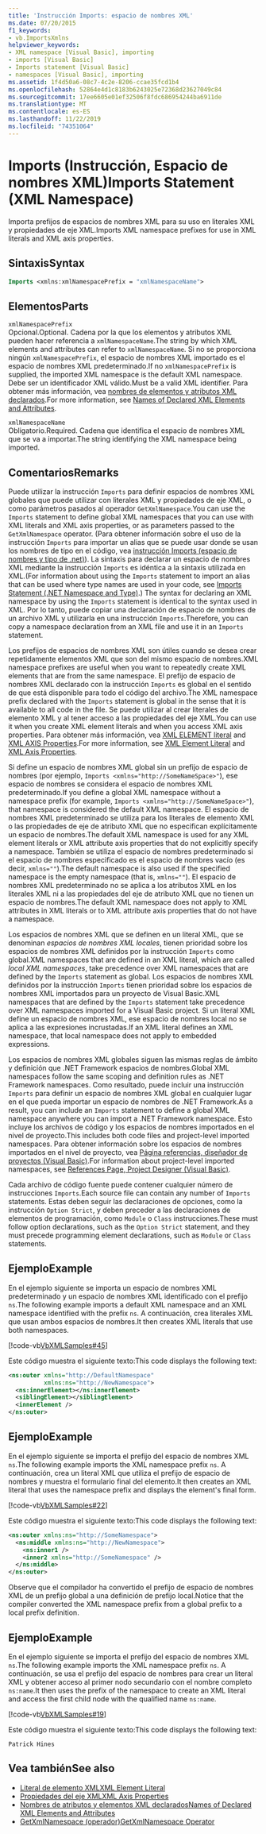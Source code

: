 ```yaml
---
title: 'Instrucción Imports: espacio de nombres XML'
ms.date: 07/20/2015
f1_keywords:
- vb.ImportsXmlns
helpviewer_keywords:
- XML namespace [Visual Basic], importing
- imports [Visual Basic]
- Imports statement [Visual Basic]
- namespaces [Visual Basic], importing
ms.assetid: 1f4d50a6-08c7-4c2e-8206-ccae35fcd1b4
ms.openlocfilehash: 52864e4d1c8183b6243025e72368d23627049c84
ms.sourcegitcommit: 17ee6605e01ef32506f8fdc686954244ba6911de
ms.translationtype: MT
ms.contentlocale: es-ES
ms.lasthandoff: 11/22/2019
ms.locfileid: "74351064"
---
```

# <a name="imports-statement-xml-namespace"></a><span data-ttu-id="22161-102">Imports (Instrucción, Espacio de nombres XML)</span><span class="sxs-lookup"><span data-stu-id="22161-102">Imports Statement (XML Namespace)</span></span>

<span data-ttu-id="22161-103">Importa prefijos de espacios de nombres XML para su uso en literales XML y propiedades de eje XML.</span><span class="sxs-lookup"><span data-stu-id="22161-103">Imports XML namespace prefixes for use in XML literals and XML axis properties.</span></span>

## <a name="syntax"></a><span data-ttu-id="22161-104">Sintaxis</span><span class="sxs-lookup"><span data-stu-id="22161-104">Syntax</span></span>

```vb
Imports <xmlns:xmlNamespacePrefix = "xmlNamespaceName">
```

## <a name="parts"></a><span data-ttu-id="22161-105">Elementos</span><span class="sxs-lookup"><span data-stu-id="22161-105">Parts</span></span>

`xmlNamespacePrefix`  
<span data-ttu-id="22161-106">Opcional.</span><span class="sxs-lookup"><span data-stu-id="22161-106">Optional.</span></span> <span data-ttu-id="22161-107">Cadena por la que los elementos y atributos XML pueden hacer referencia a `xmlNamespaceName`.</span><span class="sxs-lookup"><span data-stu-id="22161-107">The string by which XML elements and attributes can refer to `xmlNamespaceName`.</span></span> <span data-ttu-id="22161-108">Si no se proporciona ningún `xmlNamespacePrefix`, el espacio de nombres XML importado es el espacio de nombres XML predeterminado.</span><span class="sxs-lookup"><span data-stu-id="22161-108">If no `xmlNamespacePrefix` is supplied, the imported XML namespace is the default XML namespace.</span></span> <span data-ttu-id="22161-109">Debe ser un identificador XML válido.</span><span class="sxs-lookup"><span data-stu-id="22161-109">Must be a valid XML identifier.</span></span> <span data-ttu-id="22161-110">Para obtener más información, vea [nombres de elementos y atributos XML declarados](../../../visual-basic/programming-guide/language-features/xml/names-of-declared-xml-elements-and-attributes.md).</span><span class="sxs-lookup"><span data-stu-id="22161-110">For more information, see [Names of Declared XML Elements and Attributes](../../../visual-basic/programming-guide/language-features/xml/names-of-declared-xml-elements-and-attributes.md).</span></span>

`xmlNamespaceName`  
<span data-ttu-id="22161-111">Obligatorio.</span><span class="sxs-lookup"><span data-stu-id="22161-111">Required.</span></span> <span data-ttu-id="22161-112">Cadena que identifica el espacio de nombres XML que se va a importar.</span><span class="sxs-lookup"><span data-stu-id="22161-112">The string identifying the XML namespace being imported.</span></span>

## <a name="remarks"></a><span data-ttu-id="22161-113">Comentarios</span><span class="sxs-lookup"><span data-stu-id="22161-113">Remarks</span></span>

<span data-ttu-id="22161-114">Puede utilizar la instrucción `Imports` para definir espacios de nombres XML globales que puede utilizar con literales XML y propiedades de eje XML, o como parámetros pasados al operador `GetXmlNamespace`.</span><span class="sxs-lookup"><span data-stu-id="22161-114">You can use the `Imports` statement to define global XML namespaces that you can use with XML literals and XML axis properties, or as parameters passed to the `GetXmlNamespace` operator.</span></span> <span data-ttu-id="22161-115">(Para obtener información sobre el uso de la instrucción `Imports` para importar un alias que se puede usar donde se usan los nombres de tipo en el código, vea [instrucción Imports (espacio de nombres y tipo de .net)](../../../visual-basic/language-reference/statements/imports-statement-net-namespace-and-type.md)). La sintaxis para declarar un espacio de nombres XML mediante la instrucción `Imports` es idéntica a la sintaxis utilizada en XML.</span><span class="sxs-lookup"><span data-stu-id="22161-115">(For information about using the `Imports` statement to import an alias that can be used where type names are used in your code, see [Imports Statement (.NET Namespace and Type)](../../../visual-basic/language-reference/statements/imports-statement-net-namespace-and-type.md).) The syntax for declaring an XML namespace by using the `Imports` statement is identical to the syntax used in XML.</span></span> <span data-ttu-id="22161-116">Por lo tanto, puede copiar una declaración de espacio de nombres de un archivo XML y utilizarla en una instrucción `Imports`.</span><span class="sxs-lookup"><span data-stu-id="22161-116">Therefore, you can copy a namespace declaration from an XML file and use it in an `Imports` statement.</span></span>

<span data-ttu-id="22161-117">Los prefijos de espacios de nombres XML son útiles cuando se desea crear repetidamente elementos XML que son del mismo espacio de nombres.</span><span class="sxs-lookup"><span data-stu-id="22161-117">XML namespace prefixes are useful when you want to repeatedly create XML elements that are from the same namespace.</span></span> <span data-ttu-id="22161-118">El prefijo de espacio de nombres XML declarado con la instrucción `Imports` es global en el sentido de que está disponible para todo el código del archivo.</span><span class="sxs-lookup"><span data-stu-id="22161-118">The XML namespace prefix declared with the `Imports` statement is global in the sense that it is available to all code in the file.</span></span> <span data-ttu-id="22161-119">Se puede utilizar al crear literales de elemento XML y al tener acceso a las propiedades del eje XML.</span><span class="sxs-lookup"><span data-stu-id="22161-119">You can use it when you create XML element literals and when you access XML axis properties.</span></span> <span data-ttu-id="22161-120">Para obtener más información, vea [XML ELEMENT literal](../../../visual-basic/language-reference/xml-literals/xml-element-literal.md) and [XML AXIS Properties](../../../visual-basic/language-reference/xml-axis/index.md).</span><span class="sxs-lookup"><span data-stu-id="22161-120">For more information, see [XML Element Literal](../../../visual-basic/language-reference/xml-literals/xml-element-literal.md) and [XML Axis Properties](../../../visual-basic/language-reference/xml-axis/index.md).</span></span>

<span data-ttu-id="22161-121">Si define un espacio de nombres XML global sin un prefijo de espacio de nombres (por ejemplo, `Imports <xmlns="http://SomeNameSpace>"`), ese espacio de nombres se considera el espacio de nombres XML predeterminado.</span><span class="sxs-lookup"><span data-stu-id="22161-121">If you define a global XML namespace without a namespace prefix (for example, `Imports <xmlns="http://SomeNameSpace>"`), that namespace is considered the default XML namespace.</span></span> <span data-ttu-id="22161-122">El espacio de nombres XML predeterminado se utiliza para los literales de elemento XML o las propiedades de eje de atributo XML que no especifican explícitamente un espacio de nombres.</span><span class="sxs-lookup"><span data-stu-id="22161-122">The default XML namespace is used for any XML element literals or XML attribute axis properties that do not explicitly specify a namespace.</span></span> <span data-ttu-id="22161-123">También se utiliza el espacio de nombres predeterminado si el espacio de nombres especificado es el espacio de nombres vacío (es decir, `xmlns=""`).</span><span class="sxs-lookup"><span data-stu-id="22161-123">The default namespace is also used if the specified namespace is the empty namespace (that is, `xmlns=""`).</span></span> <span data-ttu-id="22161-124">El espacio de nombres XML predeterminado no se aplica a los atributos XML en los literales XML ni a las propiedades del eje de atributo XML que no tienen un espacio de nombres.</span><span class="sxs-lookup"><span data-stu-id="22161-124">The default XML namespace does not apply to XML attributes in XML literals or to XML attribute axis properties that do not have a namespace.</span></span>

<span data-ttu-id="22161-125">Los espacios de nombres XML que se definen en un literal XML, que se denominan *espacios de nombres XML locales*, tienen prioridad sobre los espacios de nombres XML definidos por la instrucción `Imports` como global.</span><span class="sxs-lookup"><span data-stu-id="22161-125">XML namespaces that are defined in an XML literal, which are called *local XML namespaces*, take precedence over XML namespaces that are defined by the `Imports` statement as global.</span></span> <span data-ttu-id="22161-126">Los espacios de nombres XML definidos por la instrucción `Imports` tienen prioridad sobre los espacios de nombres XML importados para un proyecto de Visual Basic.</span><span class="sxs-lookup"><span data-stu-id="22161-126">XML namespaces that are defined by the `Imports` statement take precedence over XML namespaces imported for a Visual Basic project.</span></span> <span data-ttu-id="22161-127">Si un literal XML define un espacio de nombres XML, ese espacio de nombres local no se aplica a las expresiones incrustadas.</span><span class="sxs-lookup"><span data-stu-id="22161-127">If an XML literal defines an XML namespace, that local namespace does not apply to embedded expressions.</span></span>

<span data-ttu-id="22161-128">Los espacios de nombres XML globales siguen las mismas reglas de ámbito y definición que .NET Framework espacios de nombres.</span><span class="sxs-lookup"><span data-stu-id="22161-128">Global XML namespaces follow the same scoping and definition rules as .NET Framework namespaces.</span></span> <span data-ttu-id="22161-129">Como resultado, puede incluir una instrucción `Imports` para definir un espacio de nombres XML global en cualquier lugar en el que pueda importar un espacio de nombres de .NET Framework.</span><span class="sxs-lookup"><span data-stu-id="22161-129">As a result, you can include an `Imports` statement to define a global XML namespace anywhere you can import a .NET Framework namespace.</span></span> <span data-ttu-id="22161-130">Esto incluye los archivos de código y los espacios de nombres importados en el nivel de proyecto.</span><span class="sxs-lookup"><span data-stu-id="22161-130">This includes both code files and project-level imported namespaces.</span></span> <span data-ttu-id="22161-131">Para obtener información sobre los espacios de nombres importados en el nivel de proyecto, vea [Página referencias, diseñador de proyectos (Visual Basic)](/visualstudio/ide/reference/references-page-project-designer-visual-basic).</span><span class="sxs-lookup"><span data-stu-id="22161-131">For information about project-level imported namespaces, see [References Page, Project Designer (Visual Basic)](/visualstudio/ide/reference/references-page-project-designer-visual-basic).</span></span>

<span data-ttu-id="22161-132">Cada archivo de código fuente puede contener cualquier número de instrucciones `Imports`.</span><span class="sxs-lookup"><span data-stu-id="22161-132">Each source file can contain any number of `Imports` statements.</span></span> <span data-ttu-id="22161-133">Estas deben seguir las declaraciones de opciones, como la instrucción `Option Strict`, y deben preceder a las declaraciones de elementos de programación, como `Module` o `Class` instrucciones.</span><span class="sxs-lookup"><span data-stu-id="22161-133">These must follow option declarations, such as the `Option Strict` statement, and they must precede programming element declarations, such as `Module` or `Class` statements.</span></span>

## <a name="example"></a><span data-ttu-id="22161-134">Ejemplo</span><span class="sxs-lookup"><span data-stu-id="22161-134">Example</span></span>

<span data-ttu-id="22161-135">En el ejemplo siguiente se importa un espacio de nombres XML predeterminado y un espacio de nombres XML identificado con el prefijo `ns`.</span><span class="sxs-lookup"><span data-stu-id="22161-135">The following example imports a default XML namespace and an XML namespace identified with the prefix `ns`.</span></span> <span data-ttu-id="22161-136">A continuación, crea literales XML que usan ambos espacios de nombres.</span><span class="sxs-lookup"><span data-stu-id="22161-136">It then creates XML literals that use both namespaces.</span></span>

[!code-vb[VbXMLSamples#45](~/samples/snippets/visualbasic/VS_Snippets_VBCSharp/VbXMLSamples/VB/Module1.vb#45)]

<span data-ttu-id="22161-137">Este código muestra el siguiente texto:</span><span class="sxs-lookup"><span data-stu-id="22161-137">This code displays the following text:</span></span>

```xml
<ns:outer xmlns="http://DefaultNamespace"
          xmlns:ns="http://NewNamespace">
  <ns:innerElement></ns:innerElement>
  <siblingElement></siblingElement>
  <innerElement />
</ns:outer>
```

## <a name="example"></a><span data-ttu-id="22161-138">Ejemplo</span><span class="sxs-lookup"><span data-stu-id="22161-138">Example</span></span>

<span data-ttu-id="22161-139">En el ejemplo siguiente se importa el prefijo del espacio de nombres XML `ns`.</span><span class="sxs-lookup"><span data-stu-id="22161-139">The following example imports the XML namespace prefix `ns`.</span></span> <span data-ttu-id="22161-140">A continuación, crea un literal XML que utiliza el prefijo de espacio de nombres y muestra el formulario final del elemento.</span><span class="sxs-lookup"><span data-stu-id="22161-140">It then creates an XML literal that uses the namespace prefix and displays the element's final form.</span></span>

[!code-vb[VbXMLSamples#22](~/samples/snippets/visualbasic/VS_Snippets_VBCSharp/VbXMLSamples/VB/XMLSamples10.vb#22)]

<span data-ttu-id="22161-141">Este código muestra el siguiente texto:</span><span class="sxs-lookup"><span data-stu-id="22161-141">This code displays the following text:</span></span>

```xml
<ns:outer xmlns:ns="http://SomeNamespace">
  <ns:middle xmlns:ns="http://NewNamespace">
    <ns:inner1 />
    <inner2 xmlns="http://SomeNamespace" />
  </ns:middle>
</ns:outer>
```

<span data-ttu-id="22161-142">Observe que el compilador ha convertido el prefijo de espacio de nombres XML de un prefijo global a una definición de prefijo local.</span><span class="sxs-lookup"><span data-stu-id="22161-142">Notice that the compiler converted the XML namespace prefix from a global prefix to a local prefix definition.</span></span>

## <a name="example"></a><span data-ttu-id="22161-143">Ejemplo</span><span class="sxs-lookup"><span data-stu-id="22161-143">Example</span></span>

<span data-ttu-id="22161-144">En el ejemplo siguiente se importa el prefijo del espacio de nombres XML `ns`.</span><span class="sxs-lookup"><span data-stu-id="22161-144">The following example imports the XML namespace prefix `ns`.</span></span> <span data-ttu-id="22161-145">A continuación, se usa el prefijo del espacio de nombres para crear un literal XML y obtener acceso al primer nodo secundario con el nombre completo `ns:name`.</span><span class="sxs-lookup"><span data-stu-id="22161-145">It then uses the prefix of the namespace to create an XML literal and access the first child node with the qualified name `ns:name`.</span></span>

[!code-vb[VbXMLSamples#19](~/samples/snippets/visualbasic/VS_Snippets_VBCSharp/VbXMLSamples/VB/XMLSamples8.vb#19)]

<span data-ttu-id="22161-146">Este código muestra el siguiente texto:</span><span class="sxs-lookup"><span data-stu-id="22161-146">This code displays the following text:</span></span>

`Patrick Hines`

## <a name="see-also"></a><span data-ttu-id="22161-147">Vea también</span><span class="sxs-lookup"><span data-stu-id="22161-147">See also</span></span>

- [<span data-ttu-id="22161-148">Literal de elemento XML</span><span class="sxs-lookup"><span data-stu-id="22161-148">XML Element Literal</span></span>](../../../visual-basic/language-reference/xml-literals/xml-element-literal.md)
- [<span data-ttu-id="22161-149">Propiedades del eje XML</span><span class="sxs-lookup"><span data-stu-id="22161-149">XML Axis Properties</span></span>](../../../visual-basic/language-reference/xml-axis/index.md)
- [<span data-ttu-id="22161-150">Nombres de atributos y elementos XML declarados</span><span class="sxs-lookup"><span data-stu-id="22161-150">Names of Declared XML Elements and Attributes</span></span>](../../../visual-basic/programming-guide/language-features/xml/names-of-declared-xml-elements-and-attributes.md)
- [<span data-ttu-id="22161-151">GetXmlNamespace (operador)</span><span class="sxs-lookup"><span data-stu-id="22161-151">GetXmlNamespace Operator</span></span>](../../../visual-basic/language-reference/operators/getxmlnamespace-operator.md)
